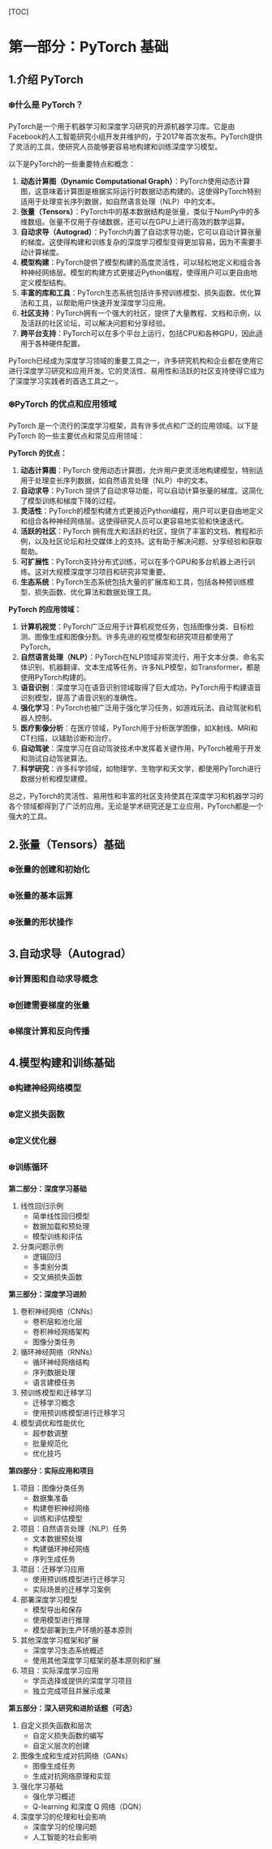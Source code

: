 [TOC]





# 第一部分：PyTorch 基础

## 1.介绍 PyTorch

### :snowflake:什么是 PyTorch？

PyTorch是一个用于机器学习和深度学习研究的开源机器学习库。它是由Facebook的人工智能研究小组开发并维护的，于2017年首次发布。PyTorch提供了灵活的工具，使研究人员能够更容易地构建和训练深度学习模型。

以下是PyTorch的一些重要特点和概念：

1. **动态计算图（Dynamic Computational Graph）**：PyTorch使用动态计算图，这意味着计算图是根据实际运行时数据动态构建的。这使得PyTorch特别适用于处理变长序列数据，如自然语言处理（NLP）中的文本。
2. **张量（Tensors）**：PyTorch中的基本数据结构是张量，类似于NumPy中的多维数组。张量不仅用于存储数据，还可以在GPU上进行高效的数学运算。
3. **自动求导（Autograd）**：PyTorch内置了自动求导功能，它可以自动计算张量的梯度。这使得构建和训练复杂的深度学习模型变得更加容易，因为不需要手动计算梯度。
4. **模型构建**：PyTorch提供了模型构建的高度灵活性，可以轻松地定义和组合各种神经网络层。模型的构建方式更接近Python编程，使得用户可以更自由地定义模型结构。
5. **丰富的库和工具**：PyTorch生态系统包括许多预训练模型、损失函数、优化算法和工具，以帮助用户快速开发深度学习应用。
6. **社区支持**：PyTorch拥有一个强大的社区，提供了大量教程、文档和示例，以及活跃的社区论坛，可以解决问题和分享经验。
7. **跨平台支持**：PyTorch可以在多个平台上运行，包括CPU和各种GPU，因此适用于各种硬件配置。

PyTorch已经成为深度学习领域的重要工具之一，许多研究机构和企业都在使用它进行深度学习研究和应用开发。它的灵活性、易用性和活跃的社区支持使得它成为了深度学习实践者的首选工具之一。

### :snowflake:PyTorch 的优点和应用领域

PyTorch 是一个流行的深度学习框架，具有许多优点和广泛的应用领域。以下是 PyTorch 的一些主要优点和常见应用领域：

**PyTorch 的优点：**

1. **动态计算图**：PyTorch 使用动态计算图，允许用户更灵活地构建模型，特别适用于处理变长序列数据，如自然语言处理（NLP）中的文本。
2. **自动求导**：PyTorch 提供了自动求导功能，可以自动计算张量的梯度。这简化了模型训练和梯度下降的过程。
3. **灵活性**：PyTorch的模型构建方式更接近Python编程，用户可以更自由地定义和组合各种神经网络层。这使得研究人员可以更容易地实验和快速迭代。
4. **活跃的社区**：PyTorch 拥有庞大和活跃的社区，提供了丰富的文档、教程和示例，以及社区论坛和社交媒体上的支持。这有助于解决问题、分享经验和获取帮助。
5. **可扩展性**：PyTorch支持分布式训练，可以在多个GPU和多台机器上进行训练。这对大规模深度学习项目和研究非常重要。
6. **生态系统**：PyTorch生态系统包括大量的扩展库和工具，包括各种预训练模型、损失函数、优化算法和数据处理工具。

**PyTorch 的应用领域：**

1. **计算机视觉**：PyTorch广泛应用于计算机视觉任务，包括图像分类、目标检测、图像生成和图像分割。许多先进的视觉模型和研究项目都使用了PyTorch。
2. **自然语言处理（NLP）**：PyTorch在NLP领域非常流行，用于文本分类、命名实体识别、机器翻译、文本生成等任务。许多NLP模型，如Transformer，都是使用PyTorch构建的。
3. **语音识别**：深度学习在语音识别领域取得了巨大成功，PyTorch用于构建语音识别模型，提高了语音识别的准确性。
4. **强化学习**：PyTorch也被广泛用于强化学习任务，如游戏玩法、自动驾驶和机器人控制。
5. **医疗影像分析**：在医疗领域，PyTorch用于分析医学图像，如X射线、MRI和CT扫描，以辅助诊断和治疗。
6. **自动驾驶**：深度学习在自动驾驶技术中发挥着关键作用，PyTorch被用于开发和测试自动驾驶算法。
7. **科学研究**：许多科学领域，如物理学、生物学和天文学，都使用PyTorch进行数据分析和模型建模。

总之，PyTorch的灵活性、易用性和丰富的社区支持使其在深度学习和机器学习的各个领域都得到了广泛的应用。无论是学术研究还是工业应用，PyTorch都是一个强大的工具。

## 2.张量（Tensors）基础

### :snowflake:张量的创建和初始化











### :snowflake:张量的基本运算



### :snowflake:张量的形状操作



## 3.自动求导（Autograd）

### :snowflake:计算图和自动求导概念



### :snowflake:创建需要梯度的张量



### :snowflake:梯度计算和反向传播



## 4.模型构建和训练基础

### :snowflake:构建神经网络模型



### :snowflake:定义损失函数



### :snowflake:定义优化器



### :snowflake:训练循环



**第二部分：深度学习基础**

1. 线性回归示例
   - 简单线性回归模型
   - 数据加载和预处理
   - 模型训练和评估
2. 分类问题示例
   - 逻辑回归
   - 多类别分类
   - 交叉熵损失函数

**第三部分：深度学习进阶**

1. 卷积神经网络（CNNs）
   - 卷积层和池化层
   - 卷积神经网络架构
   - 图像分类任务
2. 循环神经网络（RNNs）
   - 循环神经网络结构
   - 序列数据处理
   - 语言建模任务
3. 预训练模型和迁移学习
   - 迁移学习概念
   - 使用预训练模型进行迁移学习
4. 模型调优和性能优化
   - 超参数调整
   - 批量规范化
   - 优化技巧

**第四部分：实际应用和项目**

1. 项目：图像分类任务
   - 数据集准备
   - 构建卷积神经网络
   - 训练和评估模型
2. 项目：自然语言处理（NLP）任务
   - 文本数据预处理
   - 构建循环神经网络
   - 序列生成任务
3. 项目：迁移学习应用
   - 使用预训练模型进行迁移学习
   - 实际场景的迁移学习案例
4. 部署深度学习模型
   - 模型导出和保存
   - 使用模型进行推理
   - 模型部署到生产环境的基本原则
5. 其他深度学习框架和扩展
   - 深度学习生态系统概述
   - 使用其他深度学习框架的基本原则和扩展
6. 项目：实际深度学习应用
   - 学员选择或提供的深度学习项目
   - 独立完成项目并展示成果

**第五部分：深入研究和进阶话题（可选）**

1. 自定义损失函数和层次
   - 自定义损失函数的编写
   - 自定义层次的创建
2. 图像生成和生成对抗网络（GANs）
   - 图像生成任务
   - 生成对抗网络原理和实现
3. 强化学习基础
   - 强化学习概述
   - Q-learning 和深度 Q 网络（DQN）
4. 深度学习的伦理和社会影响
   - 深度学习的伦理问题
   - 人工智能的社会影响